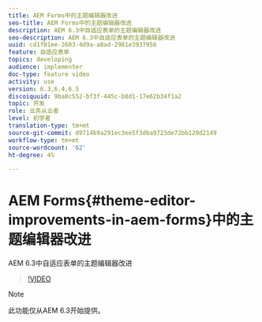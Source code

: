 ```yaml
---
title: AEM Forms中的主题编辑器改进
seo-title: AEM Forms中的主题编辑器改进
description: AEM 6.3中自适应表单的主题编辑器改进
seo-description: AEM 6.3中自适应表单的主题编辑器改进
uuid: cd1f01ee-2603-4d9a-a8ad-2981e3937956
feature: 自适应表单
topics: developing
audience: implementer
doc-type: feature video
activity: use
version: 6.3,6.4,6.5
discoiquuid: 9ba8c552-bf3f-445c-b0d1-17e62b34f1a2
topic: 开发
role: 业务从业者
level: 初学者
translation-type: tm+mt
source-git-commit: d9714b9a291ec3ee5f3dba9723de72bb120d2149
workflow-type: tm+mt
source-wordcount: '62'
ht-degree: 4%

---
```



# AEM Forms{#theme-editor-improvements-in-aem-forms}中的主题编辑器改进

AEM 6.3中自适应表单的主题编辑器改进

>[!VIDEO](https://video.tv.adobe.com/v/19497?quality=9&learn=on)

>[!NOTE]
>
>此功能仅从AEM 6.3开始提供。

